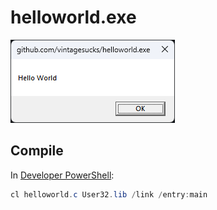 # helloworld.exe

![Screenshot of helloworld.exe](https://github.com/vintagesucks/helloworld.exe/raw/main/helloworld.webp)

## Compile

In [Developer PowerShell](https://vintagesucks.github.io/wiki/windows/c.html):

```ps1
cl helloworld.c User32.lib /link /entry:main
```
